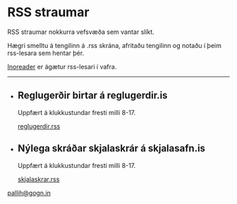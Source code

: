 # RSS straumar

RSS straumar nokkurra vefsvæða sem vantar slíkt.


Hægri smelltu á tengilinn á .rss skrána, afritaðu tengilinn og notaðu í þeim rss-lesara sem hentar þér.

[Inoreader](https://inoreader.com/) er ágætur rss-lesari í vafra.

---

* ## Reglugerðir birtar á reglugerdir.is 

  Uppfært á klukkustundar fresti milli 8-17.

  [reglugerdir.rss](https://raw.githubusercontent.com/pallih/rss/main/rss/reglugerdir.rss)

* ## Nýlega skráðar skjalaskrár á skjalasafn.is 

  Uppfært á klukkustundar fresti milli 8-17.

  [skjalaskrar.rss](https://raw.githubusercontent.com/pallih/rss/main/rss/skjalaskrar.rss)



pallih@gogn.in